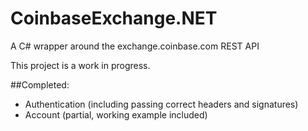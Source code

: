 # CoinbaseExchange.NET

A C# wrapper around the exchange.coinbase.com REST API

This project is a work in progress.

##Completed:

*	Authentication (including passing correct headers and signatures)
*	Account (partial, working example included)
